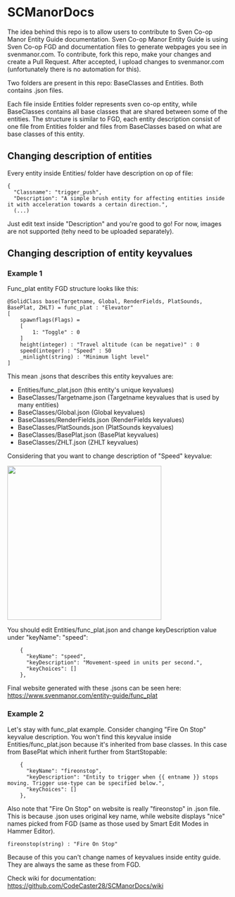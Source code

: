 # SCManorDocs

The idea behind this repo is to allow users to contribute to Sven Co-op Manor Entity Guide documentation.
Sven Co-op Manor Entity Guide is using Sven Co-op FGD and documentation files to generate webpages you see in svenmanor.com.
To contribute, fork this repo, make your changes and create a Pull Request. After accepted, I upload changes to svenmanor.com (unfortunately there is no automation for this).

Two folders are present in this repo: BaseClasses and Entities. Both contains .json files. 

Each file inside Entities folder represents sven co-op entity, while BaseClasses contains all base classes that are shared between some of the entities.
The structure is similar to FGD, each entity description consist of one file from Entities folder and files from BaseClasses based on what are base classes of this entity.

## Changing description of entities
Every entity inside Entities/ folder have description on op of file:
```
{
  "Classname": "trigger_push",
  "Description": "A simple brush entity for affecting entities inside it with acceleration towards a certain direction.",
  (...)
```
Just edit text inside "Description" and you're good to go! For now, images are not supported (tehy need to be uploaded separately).

## Changing description of entity keyvalues
### Example 1
Func_plat entity FGD structure looks like this:
```
@SolidClass base(Targetname, Global, RenderFields, PlatSounds, BasePlat, ZHLT) = func_plat : "Elevator"
[
	spawnflags(Flags) =
	[
		1: "Toggle" : 0
	]
	height(integer) : "Travel altitude (can be negative)" : 0
	speed(integer) : "Speed" : 50
	_minlight(string) : "Minimum light level"
]
```

This mean .jsons that describes this entity keyvalues are: 
* Entities/func_plat.json  	(this entity's unique keyvalues)
* BaseClasses/Targetname.json	(Targetname keyvalues that is used by many entities)
* BaseClasses/Global.json 	(Global keyvalues)
* BaseClasses/RenderFields.json	(RenderFields keyvalues)
* BaseClasses/PlatSounds.json	(PlatSounds keyvalues)
* BaseClasses/BasePlat.json	(BasePlat keyvalues)
* BaseClasses/ZHLT.json		(ZHLT keyvalues)

Considering that you want to change description of "Speed" keyvalue:

<img src="https://github.com/CodeCaster28/SCManorDocs/assets/16106194/7d26c4f7-0a0a-4571-9908-c47908226169.png" width="350">

You should edit Entities/func_plat.json and change keyDescription value under "keyName": "speed":
```
    {
      "keyName": "speed",
      "keyDescription": "Movement-speed in units per second.",
      "keyChoices": []
    },
```


Final website generated with these .jsons can be seen here: https://www.svenmanor.com/entity-guide/func_plat

### Example 2
Let's stay with func_plat example. Consider changing "Fire On Stop" keyvalue description. You won't find this keyvalue inside Entities/func_plat.json because it's inherited from base classes.
In this case from BasePlat which inherit further from StartStopable:
```
    {
      "keyName": "fireonstop",
      "keyDescription": "Entity to trigger when {{ entname }} stops moving. Trigger use-type can be specified below.",
      "keyChoices": []
    },
```
Also note that "Fire On Stop" on website is really "fireonstop" in .json file. 
This is because .json uses original key name, while website displays "nice" names picked from FGD (same as those used by Smart Edit Modes in Hammer Editor).
```
fireonstop(string) : "Fire On Stop"
```
Because of this you can't change names of keyvalues inside entity guide. They are always the same as these from FGD.

Check wiki for documentation:
https://github.com/CodeCaster28/SCManorDocs/wiki


